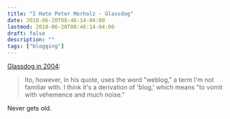 ```yaml
---
title: "I Hate Peter Merholz - Glassdog"
date: 2018-06-20T08:46:14-04:00
lastmod: 2018-06-20T08:46:14-04:00
draft: false
description: ""
tags: ["blogging"]
---
```

[Glassdog in 2004](http://www.glassdog.com/archives/2004/06/02/i_hate_peter_merholz.html):

> Ito, however, in his quote, uses the word "weblog," a term I'm not familiar
> with. I think it's a derivation of 'blog,' which means "to vomit with
> vehemence and much noise."

Never gets old.

